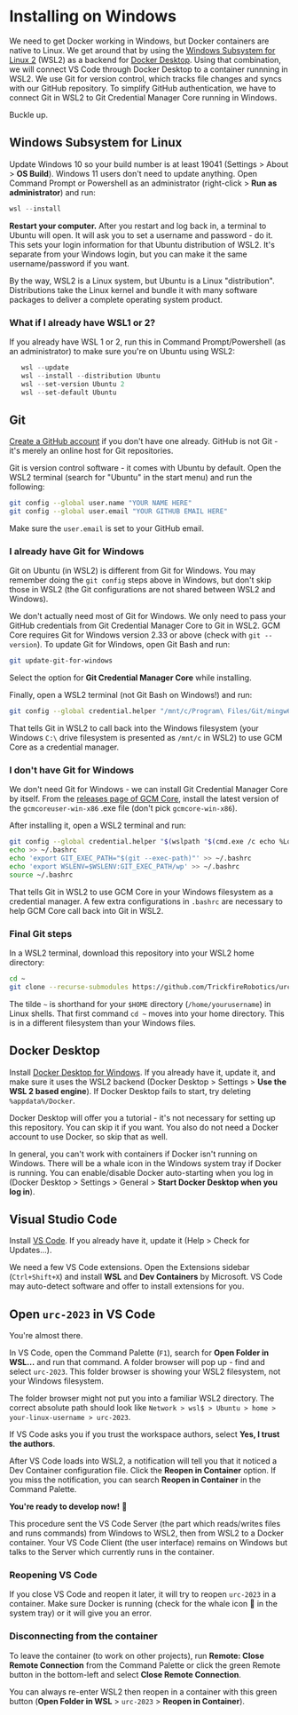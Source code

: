 # Installing on Windows

We need to get Docker working in Windows, but Docker containers are native to Linux. We get around that by using the [Windows Subsystem for Linux 2](https://docs.microsoft.com/en-us/windows/wsl/faq) (WSL2) as a backend for [Docker Desktop](https://www.docker.com/products/docker-desktop). Using that combination, we will connect VS Code through Docker Desktop to a container runnning in WSL2. We use Git for version control, which tracks file changes and syncs with our GitHub repository. To simplify GitHub authentication, we have to connect Git in WSL2 to Git Credential Manager Core running in Windows.

Buckle up.

## Windows Subsystem for Linux
Update Windows 10 so your build number is at least 19041 (Settings > About > **OS Build**). Windows 11 users don't need to update anything. Open Command Prompt or Powershell as an administrator (right-click > **Run as administrator**) and run:
```Powershell
wsl --install
```
**Restart your computer.** After you restart and log back in, a terminal to Ubuntu will open. It will ask you to set a username and password - do it. This sets your login information for that Ubuntu distribution of WSL2. It's separate from your Windows login, but you can make it the same username/password if you want.

By the way, WSL2 is a Linux system, but Ubuntu is a Linux "distribution". Distributions take the Linux kernel and bundle it with many software packages to deliver a complete operating system product.

### What if I already have WSL1 or 2?
If you already have WSL 1 or 2, run this in Command Prompt/Powershell (as an administrator) to make sure you're on Ubuntu using WSL2:
```Powershell
   wsl --update
   wsl --install --distribution Ubuntu
   wsl --set-version Ubuntu 2
   wsl --set-default Ubuntu
```

## Git
[Create a GitHub account](https://github.com/) if you don't have one already. GitHub is not Git - it's merely an online host for Git repositories.

Git is version control software - it comes with Ubuntu by default. Open the WSL2 terminal (search for "Ubuntu" in the start menu) and run the following:
```bash
git config --global user.name "YOUR NAME HERE"
git config --global user.email "YOUR GITHUB EMAIL HERE"
```
Make sure the `user.email` is set to your GitHub email.

### I already have Git for Windows
Git on Ubuntu (in WSL2) is different from Git for Windows. You may remember doing the `git config` steps above in Windows, but don't skip those in WSL2 (the Git configurations are not shared between WSL2 and Windows).

We don't actually need most of Git for Windows. We only need to pass your GitHub credentials from Git Credential Manager Core to Git in WSL2. GCM Core requires Git for Windows version 2.33 or above (check with `git --version`). To update Git for Windows, open Git Bash and run:
```bash
git update-git-for-windows
```
Select the option for **Git Credential Manager Core** while installing.

Finally, open a WSL2 terminal (not Git Bash on Windows!) and run:
```bash
git config --global credential.helper "/mnt/c/Program\ Files/Git/mingw64/libexec/git-core/git-credential-manager-core.exe"
```
That tells Git in WSL2 to call back into the Windows filesystem (your Windows `C:\` drive filesystem is presented as `/mnt/c` in WSL2) to use GCM Core as a credential manager.

### I don't have Git for Windows
We don't need Git for Windows - we can install Git Credential Manager Core by itself. From the [releases page of GCM Core](https://github.com/microsoft/Git-Credential-Manager-Core/releases), install the latest version of the `gcmcoreuser-win-x86` .exe file (don't pick `gcmcore-win-x86`).

After installing it, open a WSL2 terminal and run:
```bash
git config --global credential.helper "$(wslpath "$(cmd.exe /c echo %LocalAppData%\\Programs\\Git Credential Manager Core\\git-credential-manager-core.exe 2>/dev/null)" | sed -e 's/\r//g' -e 's/ /\\ /g')"
echo >> ~/.bashrc
echo 'export GIT_EXEC_PATH="$(git --exec-path)"' >> ~/.bashrc
echo 'export WSLENV=$WSLENV:GIT_EXEC_PATH/wp' >> ~/.bashrc
source ~/.bashrc
```
That tells Git in WSL2 to use GCM Core in your Windows filesystem as a credential manager. A few extra configurations in `.bashrc` are necessary to help GCM Core call back into Git in WSL2.

### Final Git steps
In a WSL2 terminal, download this repository into your WSL2 home directory:
```bash
cd ~
git clone --recurse-submodules https://github.com/TrickfireRobotics/urc-2023.git
```
The tilde `~` is shorthand for your `$HOME` directory (`/home/yourusername`) in Linux shells. That first command `cd ~` moves into your home directory. This is in a different filesystem than your Windows files.

## Docker Desktop
Install [Docker Desktop for Windows](https://www.docker.com/products/docker-desktop). If you already have it, update it, and make sure it uses the WSL2 backend (Docker Desktop > Settings > **Use the WSL 2 based engine**). If Docker Desktop fails to start, try deleting `%appdata%/Docker`.

Docker Desktop will offer you a tutorial - it's not necessary for setting up this repository. You can skip it if you want. You also do not need a Docker account to use Docker, so skip that as well. 

In general, you can't work with containers if Docker isn't running on Windows. There will be a whale icon in the Windows system tray if Docker is running. You can enable/disable Docker auto-starting when you log in (Docker Desktop > Settings > General > **Start Docker Desktop when you log in**).

## Visual Studio Code
Install [VS Code](https://code.visualstudio.com/). If you already have it, update it (Help > Check for Updates...).

We need a few VS Code extensions. Open the Extensions sidebar (`Ctrl+Shift+X`) and install **WSL** and **Dev Containers** by Microsoft. VS Code may auto-detect software and offer to install extensions for you.

## Open `urc-2023` in VS Code
You're almost there.

In VS Code, open the Command Palette (`F1`), search for **Open Folder in WSL...** and run that command. A folder browser will pop up - find and select `urc-2023`. This folder browser is showing your WSL2 filesystem, not your Windows filesystem.

The folder browser might not put you into a familiar WSL2 directory. The correct absolute path should look like `Network > wsl$ > Ubuntu > home > your-linux-username > urc-2023`.

If VS Code asks you if you trust the workspace authors, select **Yes, I trust the authors**.

After VS Code loads into WSL2, a notification will tell you that it noticed a Dev Container configuration file. Click the **Reopen in Container** option. If you miss the notification, you can search **Reopen in Container** in the Command Palette.

**You're ready to develop now!** 🥳

This procedure sent the VS Code Server (the part which reads/writes files and runs commands) from Windows to WSL2, then from WSL2 to a Docker container. Your VS Code Client (the user interface) remains on Windows but talks to the Server which currently runs in the container.

### Reopening VS Code
If you close VS Code and reopen it later, it will try to reopen `urc-2023` in a container.
Make sure Docker is running (check for the whale icon 🐳 in the system tray) or it will give you an error.

### Disconnecting from the container
To leave the container (to work on other projects), run **Remote: Close Remote Connection** from the Command Palette or click the green Remote button in the bottom-left and select **Close Remote Connection**.

You can always re-enter WSL2 then reopen in a container with this green button (**Open Folder in WSL** > `urc-2023` > **Reopen in Container**).
